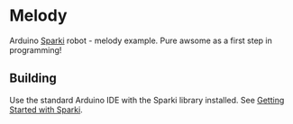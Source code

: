 # Melody

Arduino [Sparki](http://arcbotics.com/products/sparki/) robot - melody
example.  Pure awsome as a first step in programming!

## Building

Use the standard Arduino IDE with the Sparki
library installed.  See [Getting Started with
Sparki](http://arcbotics.com/products/sparki/start/).
